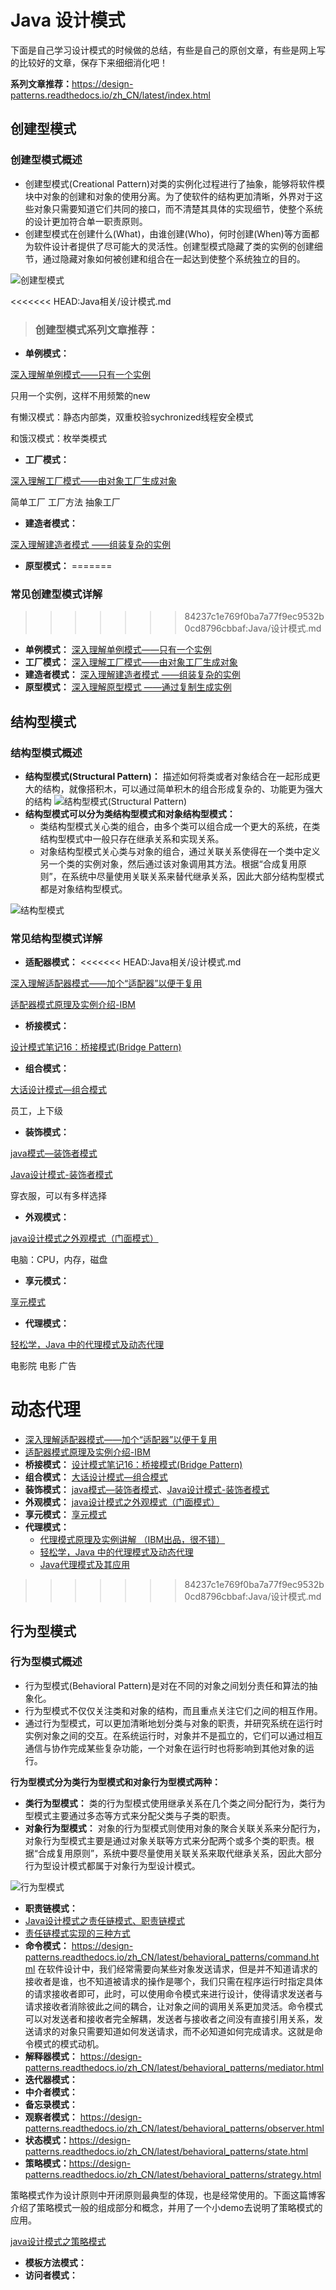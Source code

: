 # Java 设计模式

下面是自己学习设计模式的时候做的总结，有些是自己的原创文章，有些是网上写的比较好的文章，保存下来细细消化吧！

**系列文章推荐：**<https://design-patterns.readthedocs.io/zh_CN/latest/index.html>

## 创建型模式

### 创建型模式概述

- 创建型模式(Creational Pattern)对类的实例化过程进行了抽象，能够将软件模块中对象的创建和对象的使用分离。为了使软件的结构更加清晰，外界对于这些对象只需要知道它们共同的接口，而不清楚其具体的实现细节，使整个系统的设计更加符合单一职责原则。
- 创建型模式在创建什么(What)，由谁创建(Who)，何时创建(When)等方面都为软件设计者提供了尽可能大的灵活性。创建型模式隐藏了类的实例的创建细节，通过隐藏对象如何被创建和组合在一起达到使整个系统独立的目的。 

![创建型模式](https://user-gold-cdn.xitu.io/2018/6/16/1640641afcb7559b?w=491&h=241&f=png&s=51443)

<<<<<<< HEAD:Java相关/设计模式.md
> ### 创建型模式系列文章推荐：

- **单例模式：**

[深入理解单例模式——只有一个实例](https://blog.csdn.net/qq_34337272/article/details/80455972)

只用一个实例，这样不用频繁的new

有懒汉模式：静态内部类，双重校验sychronized线程安全模式

和饿汉模式：枚举类模式



- **工厂模式：**

[深入理解工厂模式——由对象工厂生成对象](https://blog.csdn.net/qq_34337272/article/details/80472071)

简单工厂 工厂方法 抽象工厂

- **建造者模式：**

[深入理解建造者模式 ——组装复杂的实例](http://blog.csdn.net/qq_34337272/article/details/80540059)

- **原型模式：**
=======
### 常见创建型模式详解
>>>>>>> 84237c1e769f0ba7a77f9ec9532b0cd8796cbbaf:Java/设计模式.md

- **单例模式：** [深入理解单例模式——只有一个实例](https://blog.csdn.net/qq_34337272/article/details/80455972)
- **工厂模式：** [深入理解工厂模式——由对象工厂生成对象](https://blog.csdn.net/qq_34337272/article/details/80472071)
- **建造者模式：** [深入理解建造者模式 ——组装复杂的实例](http://blog.csdn.net/qq_34337272/article/details/80540059)
- **原型模式：** [深入理解原型模式 ——通过复制生成实例](https://blog.csdn.net/qq_34337272/article/details/80706444)

## 结构型模式

### 结构型模式概述

- **结构型模式(Structural Pattern)：** 描述如何将类或者对象结合在一起形成更大的结构，就像搭积木，可以通过简单积木的组合形成复杂的、功能更为强大的结构
![结构型模式(Structural Pattern)](https://user-gold-cdn.xitu.io/2018/6/16/164064d6b3c205e3?w=719&h=233&f=png&s=270293)
- **结构型模式可以分为类结构型模式和对象结构型模式：**  
   - 类结构型模式关心类的组合，由多个类可以组合成一个更大的系统，在类结构型模式中一般只存在继承关系和实现关系。
   - 对象结构型模式关心类与对象的组合，通过关联关系使得在一个类中定义另一个类的实例对象，然后通过该对象调用其方法。根据“合成复用原则”，在系统中尽量使用关联关系来替代继承关系，因此大部分结构型模式都是对象结构型模式。

![结构型模式](https://user-gold-cdn.xitu.io/2018/6/16/1640655459d766d2?w=378&h=266&f=png&s=59652)

### 常见结构型模式详解

- **适配器模式：**
<<<<<<< HEAD:Java相关/设计模式.md

[深入理解适配器模式——加个“适配器”以便于复用](https://segmentfault.com/a/1190000011856448)

[适配器模式原理及实例介绍-IBM](https://www.ibm.com/developerworks/cn/java/j-lo-adapter-pattern/index.html)

- **桥接模式：**

[设计模式笔记16：桥接模式(Bridge Pattern)](https://blog.csdn.net/yangzl2008/article/details/7670996)

- **组合模式：**

[大话设计模式—组合模式](https://blog.csdn.net/lmb55/article/details/51039781)

员工，上下级

- **装饰模式：**

[java模式—装饰者模式](https://www.cnblogs.com/chenxing818/p/4705919.html)

[Java设计模式-装饰者模式](https://blog.csdn.net/cauchyweierstrass/article/details/48240147)

穿衣服，可以有多样选择

- **外观模式：**

[java设计模式之外观模式（门面模式）](https://www.cnblogs.com/lthIU/p/5860607.html)

电脑：CPU，内存，磁盘

- **享元模式：**

[享元模式](http://www.jasongj.com/design_pattern/flyweight/)

- **代理模式：**



[轻松学，Java 中的代理模式及动态代理](https://blog.csdn.net/briblue/article/details/73928350)

电影院 电影 广告

动态代理
=======
  -  [深入理解适配器模式——加个“适配器”以便于复用](https://segmentfault.com/a/1190000011856448)
  - [适配器模式原理及实例介绍-IBM](https://www.ibm.com/developerworks/cn/java/j-lo-adapter-pattern/index.html)
- **桥接模式：** [设计模式笔记16：桥接模式(Bridge Pattern)](https://blog.csdn.net/yangzl2008/article/details/7670996)
- **组合模式：** [大话设计模式—组合模式](https://blog.csdn.net/lmb55/article/details/51039781)
- **装饰模式：** [java模式—装饰者模式](https://www.cnblogs.com/chenxing818/p/4705919.html)、[Java设计模式-装饰者模式](https://blog.csdn.net/cauchyweierstrass/article/details/48240147)
- **外观模式：** [java设计模式之外观模式（门面模式）](https://www.cnblogs.com/lthIU/p/5860607.html)
- **享元模式：** [享元模式](http://www.jasongj.com/design_pattern/flyweight/)
- **代理模式：**
  - [代理模式原理及实例讲解 （IBM出品，很不错）](https://www.ibm.com/developerworks/cn/java/j-lo-proxy-pattern/index.html)
  - [轻松学，Java 中的代理模式及动态代理](https://blog.csdn.net/briblue/article/details/73928350)
  - [Java代理模式及其应用](https://blog.csdn.net/justloveyou_/article/details/74203025)
>>>>>>> 84237c1e769f0ba7a77f9ec9532b0cd8796cbbaf:Java/设计模式.md


## 行为型模式

### 行为型模式概述

- 行为型模式(Behavioral Pattern)是对在不同的对象之间划分责任和算法的抽象化。
- 行为型模式不仅仅关注类和对象的结构，而且重点关注它们之间的相互作用。
- 通过行为型模式，可以更加清晰地划分类与对象的职责，并研究系统在运行时实例对象之间的交互。在系统运行时，对象并不是孤立的，它们可以通过相互通信与协作完成某些复杂功能，一个对象在运行时也将影响到其他对象的运行。 

**行为型模式分为类行为型模式和对象行为型模式两种：**

- **类行为型模式：** 类的行为型模式使用继承关系在几个类之间分配行为，类行为型模式主要通过多态等方式来分配父类与子类的职责。
- **对象行为型模式：** 对象的行为型模式则使用对象的聚合关联关系来分配行为，对象行为型模式主要是通过对象关联等方式来分配两个或多个类的职责。根据“合成复用原则”，系统中要尽量使用关联关系来取代继承关系，因此大部分行为型设计模式都属于对象行为型设计模式。

![行为型模式](https://user-gold-cdn.xitu.io/2018/6/28/164467dd92c6172c?w=453&h=269&f=png&s=63270)

- **职责链模式：**
- [Java设计模式之责任链模式、职责链模式](https://blog.csdn.net/jason0539/article/details/45091639)
- [责任链模式实现的三种方式](https://www.cnblogs.com/lizo/p/7503862.html)
- **命令模式：** <https://design-patterns.readthedocs.io/zh_CN/latest/behavioral_patterns/command.html> 在软件设计中，我们经常需要向某些对象发送请求，但是并不知道请求的接收者是谁，也不知道被请求的操作是哪个，我们只需在程序运行时指定具体的请求接收者即可，此时，可以使用命令模式来进行设计，使得请求发送者与请求接收者消除彼此之间的耦合，让对象之间的调用关系更加灵活。命令模式可以对发送者和接收者完全解耦，发送者与接收者之间没有直接引用关系，发送请求的对象只需要知道如何发送请求，而不必知道如何完成请求。这就是命令模式的模式动机。
- **解释器模式：** <https://design-patterns.readthedocs.io/zh_CN/latest/behavioral_patterns/mediator.html>
- **迭代器模式：**
- **中介者模式：**
- **备忘录模式：**
- **观察者模式：** <https://design-patterns.readthedocs.io/zh_CN/latest/behavioral_patterns/observer.html>
- **状态模式：**<https://design-patterns.readthedocs.io/zh_CN/latest/behavioral_patterns/state.html>
- **策略模式：**<https://design-patterns.readthedocs.io/zh_CN/latest/behavioral_patterns/strategy.html>

策略模式作为设计原则中开闭原则最典型的体现，也是经常使用的。下面这篇博客介绍了策略模式一般的组成部分和概念，并用了一个小demo去说明了策略模式的应用。

[java设计模式之策略模式](https://blog.csdn.net/zlj1217/article/details/81230077)

- **模板方法模式：**
- **访问者模式：**

